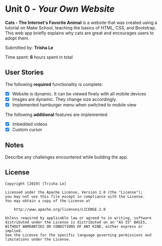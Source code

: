 # Unit 0 - *Your Own Website*

**Cats - The Internet's Favorite Animal** is a website that was created using a tutorial on Make School, teaching the basics of HTML, CSS, and Bootstrap. This web app briefly explains why cats are great and encourages users to adopt them.

Submitted by: **Trisha Le**

Time spent: **6** hours spent in total

## User Stories

The following **required** functionality is complete:

* [X] Website is dynamic. It can be viewed finely with all mobile devices
* [X] Images are dynamic. They change size accordingly.
* [X] Implemented hamburger menu when switched to mobile view

The following **additional** features are implemented:

- [X] Imbedded videos
- [X] Custom cursor

## Notes

Describe any challenges encountered while building the app.

## License

    Copyright [2019] [Trisha Le]

    Licensed under the Apache License, Version 2.0 (the "License");
    you may not use this file except in compliance with the License.
    You may obtain a copy of the License at

        http://www.apache.org/licenses/LICENSE-2.0

    Unless required by applicable law or agreed to in writing, software
    distributed under the License is distributed on an "AS IS" BASIS,
    WITHOUT WARRANTIES OR CONDITIONS OF ANY KIND, either express or implied.
    See the License for the specific language governing permissions and
    limitations under the License.

